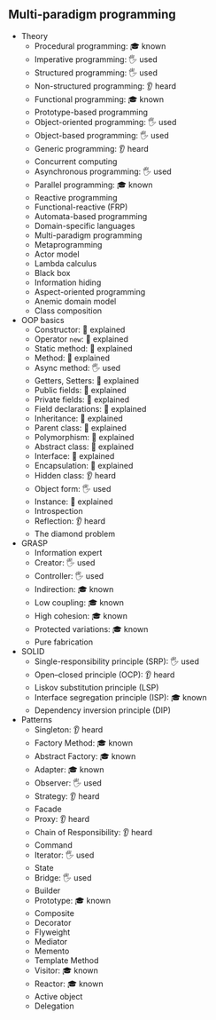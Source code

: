 ## Multi-paradigm programming

- Theory
  - Procedural programming: 🎓 known
  - Imperative programming: 🖐️ used
  - Structured programming: 🖐️ used
  - Non-structured programming: 👂 heard
  - Functional programming: 🎓 known
  - Prototype-based programming
  - Object-oriented programming: 🖐️ used
  - Object-based programming: 🖐️ used
  - Generic programming: 👂 heard
  - Concurrent computing
  - Asynchronous programming: 🖐️ used
  - Parallel programming: 🎓 known
  - Reactive programming
  - Functional-reactive (FRP)
  - Automata-based programming
  - Domain-specific languages
  - Multi-paradigm programming
  - Metaprogramming
  - Actor model
  - Lambda calculus
  - Black box
  - Information hiding
  - Aspect-oriented programming
  - Anemic domain model
  - Class composition
- OOP basics
  - Constructor: 🙋 explained
  - Operator `new`: 🙋 explained
  - Static method: 🙋 explained
  - Method: 🙋 explained
  - Async method: 🖐️ used
  - Getters, Setters: 🙋 explained
  - Public fields: 🙋 explained
  - Private fields: 🙋 explained
  - Field declarations: 🙋 explained
  - Inheritance: 🙋 explained
  - Parent class: 🙋 explained
  - Polymorphism: 🙋 explained
  - Abstract class: 🙋 explained
  - Interface: 🙋 explained
  - Encapsulation: 🙋 explained
  - Hidden class: 👂 heard
  - Object form: 🖐️ used
  - Instance: 🙋 explained
  - Introspection
  - Reflection: 👂 heard
  - The diamond problem
- GRASP
  - Information expert
  - Creator: 🖐️ used
  - Controller: 🖐️ used
  - Indirection: 🎓 known
  - Low coupling: 🎓 known
  - High cohesion: 🎓 known
  - Protected variations: 🎓 known
  - Pure fabrication
- SOLID
  - Single-responsibility principle (SRP): 🖐️ used
  - Open–closed principle (OCP): 👂 heard
  - Liskov substitution principle (LSP)
  - Interface segregation principle (ISP): 🎓 known
  - Dependency inversion principle (DIP)
- Patterns
  - Singleton: 👂 heard
  - Factory Method: 🎓 known
  - Abstract Factory: 🎓 known
  - Adapter: 🎓 known
  - Observer: 🖐️ used
  - Strategy: 👂 heard
  - Facade
  - Proxy: 👂 heard
  - Chain of Responsibility: 👂 heard
  - Command
  - Iterator: 🖐️ used
  - State
  - Bridge: 🖐️ used
  - Builder
  - Prototype: 🎓 known
  - Composite
  - Decorator
  - Flyweight
  - Mediator
  - Memento
  - Template Method
  - Visitor: 🎓 known
  - Reactor: 🎓 known
  - Active object
  - Delegation
